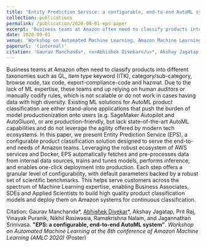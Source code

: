 ```yaml
---
title: "Entity Prediction Service: a configurable, end-to-end AutoML system"
collection: publications
permalink: /publication/2020-09-01-eps-paper
excerpt: 'Business teams at Amazon often need to classify products into different taxonomies such as GL, item type keyword (ITK), category/sub-category, browse node, tax code, export-compliance-code and hazmat. Due to the lack of ML expertise, these teams end up relying on human auditors or manually codify rules, which is not scalable or do not work in cases having data with high diversity. Existing ML solutions for AutoML product classification are either stand-alone applications that push the burden of model productionization onto users (e.g. SageMaker Autopilot and AutoGluon), or are production-friendly, but lack state-of-the-art AutoML capabilities and do not leverage the agility offered by modern tech ecosystems. In this paper, we present Entity Prediction Service (EPS), a configurable product classification solution designed to serve the end-to-end needs of Amazon teams. Leveraging the robust ecosystem of AWS services and Docker, EPS automatically fetches and pre-processes data from internal data sources, trains and tunes models, performs inference, and enables one-click deployment into production. Each step offers a granular level of configurability, with default parameters backed by a robust set of scientific benchmarks. This helps serve customers across the spectrum of Machine Learning expertise, enabling Business Associates, SDEs and Applied Scientists to build high quality product classification models and deploy them on Amazon systems for continuous classification.'
date: 2020-09-01
venue: 'Workshop on Automated Machine Learning, Amazon Machine Learning Conference'
paperurl: '(internal)'
citation: 'Gaurav Manchanda*, <u>Abhishek Divekar</u>*, Akshay Jagatap, Prit Raj, Vinayak Puranik, Nikhil Rasiwasia, Ramakrishna Nalam, and Jagannathan Srinivasa. <b>&quot;EPS: a configurable, end-to-end AutoML system&quot;</b>. <i>Workshop on Automated Machine Learning at the 8th conference of Amazon Machine Learning (AMLC 2020)</i> (Poster)'
---
```

Business teams at Amazon often need to classify products into different taxonomies such as GL, item type keyword (ITK), category/sub-category, browse node, tax code, export-compliance-code and hazmat. Due to the lack of ML expertise, these teams end up relying on human auditors or manually codify rules, which is not scalable or do not work in cases having data with high diversity. Existing ML solutions for AutoML product classification are either stand-alone applications that push the burden of model productionization onto users (e.g. SageMaker Autopilot and AutoGluon), or are production-friendly, but lack state-of-the-art AutoML capabilities and do not leverage the agility offered by modern tech ecosystems. In this paper, we present Entity Prediction Service (EPS), a configurable product classification solution designed to serve the end-to-end needs of Amazon teams. Leveraging the robust ecosystem of AWS services and Docker, EPS automatically fetches and pre-processes data from internal data sources, trains and tunes models, performs inference, and enables one-click deployment into production. Each step offers a granular level of configurability, with default parameters backed by a robust set of scientific benchmarks. This helps serve customers across the spectrum of Machine Learning expertise, enabling Business Associates, SDEs and Applied Scientists to build high quality product classification models and deploy them on Amazon systems for continuous classification.

Citation: Gaurav Manchanda*, <u>Abhishek Divekar</u>*, Akshay Jagatap, Prit Raj, Vinayak Puranik, Nikhil Rasiwasia, Ramakrishna Nalam, and Jagannathan Srinivasa. <b>"EPS: a configurable, end-to-end AutoML system"</b>. <i>Workshop on Automated Machine Learning at the 8th conference of Amazon Machine Learning (AMLC 2020)</i> (Poster)